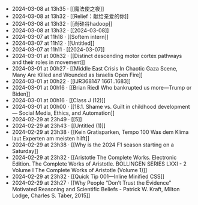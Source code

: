 - 2024-03-08 at 13h35 · [[魔法使之夜]]
- 2024-03-08 at 13h32 · [[Relief：献给亲爱的你]]
- 2024-03-08 at 13h32 · [[尚硅谷hadoop]]
- 2024-03-08 at 13h32 · [[2024-03-08]]
- 2024-03-07 at 11h18 · [[Softem intern]]
- 2024-03-07 at 11h12 · [[Untitled]]
- 2024-03-07 at 11h11 · [[2024-03-07]]
- 2024-03-01 at 00h32 · [[Distinct descending motor cortex pathways and their roles in movement]]
- 2024-03-01 at 00h27 · [[Middle East Crisis In Chaotic Gaza Scene, Many Are Killed and Wounded as Israelis Open Fire]]
- 2024-03-01 at 00h22 · [[IJR368147 1661..1683]]
- 2024-03-01 at 00h16 · [[Brian Riedl Who bankrupted us more—Trump or Biden]]
- 2024-03-01 at 00h16 · [[Class J (12)]]
- 2024-03-01 at 00h00 · [[18.1. Shame vs. Guilt in childhood development — Social Media, Ethics, and Automation]]
- 2024-02-29 at 23h49 · [[5]]
- 2024-02-29 at 23h43 · [[Untitled (1)]]
- 2024-02-29 at 23h38 · [[Kein Gratisparken, Tempo 100 Was dem Klima laut Experten am meisten hilft]]
- 2024-02-29 at 23h38 · [[Why is the 2024 F1 season starting on a Saturday]]
- 2024-02-29 at 23h32 · [[Aristotle The Complete Works. Electronic Edition.  The Complete Works of Aristotle. BOLLINGEN SERIES LXXI - 2 Volume I  The Complete Works of Aristotle (Volume 1)]]
- 2024-02-29 at 23h32 · [[Quick Tip 001—Inline Minified CSS]]
- 2024-02-29 at 23h27 · [[Why People “Don’t Trust the Evidence”  Motivated Reasoning and Scientific Beliefs - Patrick W. Kraft, Milton Lodge, Charles S. Taber, 2015]]
